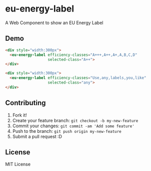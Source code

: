 # eu-energy-label

A Web Component to show an EU Energy Label

## Demo

<!--
```
<custom-element-demo>
  <template>
    <script src="../webcomponentsjs/webcomponents-lite.js"></script>
    <link rel="import" href="eu-energy-label.html">
    <next-code-block></next-code-block>
  </template>
</custom-element-demo>
```
-->
```html
<div style="width:300px">
  <eu-energy-label efficiency-classes="A+++,A++,A+,A,B,C,D"
                   selected-class="A++">
</div>
```

<!--
```
<custom-element-demo>
  <template>
    <script src="../webcomponentsjs/webcomponents-lite.js"></script>
    <link rel="import" href="eu-energy-label.html">
    <next-code-block></next-code-block>
  </template>
</custom-element-demo>
```
-->
```html
<div style="width:300px">
  <eu-energy-label efficiency-classes="Use,any,labels,you,like"
                   selected-class="any">
</div>
```

## Contributing

1. Fork it!
2. Create your feature branch: `git checkout -b my-new-feature`
3. Commit your changes: `git commit -am 'Add some feature'`
4. Push to the branch: `git push origin my-new-feature`
5. Submit a pull request :D

## License

MIT License